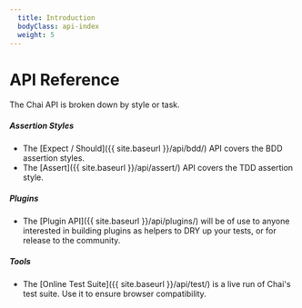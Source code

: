 ```yaml
---
  title: Introduction
  bodyClass: api-index
  weight: 5
---
```


# API Reference

The Chai API is broken down by style or task.

##### Assertion Styles

- The [Expect / Should]({{ site.baseurl }}/api/bdd/) API covers the BDD assertion styles.
- The [Assert]({{ site.baseurl }}/api/assert/) API covers the TDD assertion style.

##### Plugins

- The [Plugin API]({{ site.baseurl }}/api/plugins/) will be of use to anyone interested in building plugins as helpers to DRY up your tests, or for release to the community.

##### Tools

- The [Online Test Suite]({{ site.baseurl }}/api/test/) is a live run of Chai's test suite. Use it to ensure browser compatibility.
